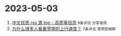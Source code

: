 # 2023-05-03

1. [中文优质 rss 源 top - 高质量信息](https://www.v2ex.com/t/936952) `9条评论` `分享发现`
1. [为什么很多人看重宽带的上行速度？](https://www.v2ex.com/t/936960) `7条评论` `宽带症候群`
